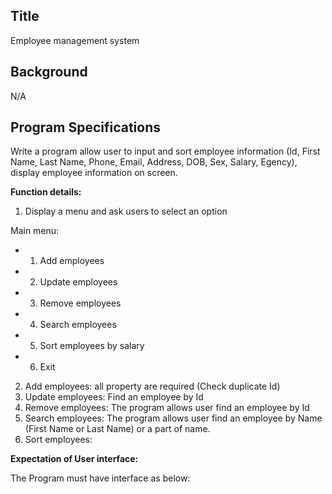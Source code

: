 ## Title

Employee management system

## Background

N/A

## Program Specifications

Write a program allow user to input and sort employee information (Id, First Name, Last Name, Phone, Email, Address, DOB, Sex, Salary, Egency), display employee information on screen.

**Function details:**

1. Display a menu and ask users to select an option

Main menu:

- 1. Add employees
- 2. Update employees
- 3. Remove employees
- 4. Search employees
- 5. Sort employees by salary
- 6. Exit

2. Add employees: all property are required (Check duplicate Id)
3. Update employees: Find an employee by Id
4. Remove employees: The program allows user find an employee by Id
5. Search employees: The program allows user find an employee by Name (First Name or Last Name) or a part of name.
6. Sort employees:

**Expectation of User interface:**

The Program must have interface as below:
